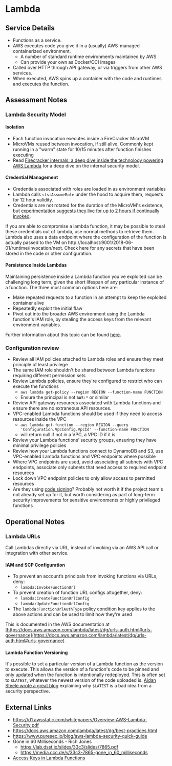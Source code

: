 # Lambda


## Service Details

* Functions as a service.
* AWS executes code you give it in a (usually) AWS-managed containerized environment.
  * A number of standard runtime environments maintained by AWS
  * Can provide your own as Docker/OCI images
* Called over HTTP through API gateway, or via triggers from other AWS services.
* When executed, AWS spins up a container with the code and runtimes and executes the function.

## Assessment Notes

### Lambda Security Model

#### Isolation

* Each function invocation executes inside a FireCracker MicroVM
* MicroVMs reused between invocation, if still alive. Commonly kept running in a "warm" state for 10/15 minutes after function finishes executing
* Read [Firecracker internals: a deep dive inside the technology powering AWS Lambda](https://www.talhoffman.com/2021/07/18/firecracker-internals/) for a deep dive on the internal security model.

#### Credential Management

* Credentials associated with roles are loaded in as environment variables
* Lambda calls `sts:AssumeRole` under the hood to acquire them, requests for 12 hour validity.
* Credentials are not rotated for the duration of the MicroVM's existence, but [experimentation suggests they live for up to 2 hours if continually invoked](https://www.keithrozario.com/2020/06/access-keys-in-aws-lambda.html).

If you are able to compromise a lambda function, it may be possible to steal these credentials out of lambda, use normal methods to retrieve them. Lambda also uses a data endpoint where the configuration of the function is actually passed to the VM on http://localhost:9001/2018-06-01/runtime/invocation/next. Check here for any secrets that have been stored in the code or other configuration.

#### Persistence Inside Lambdas

Maintaining persistence inside a Lambda function you've exploited can be challenging long term, given the short lifespan of any particular instance of a function. The three most common options here are:

* Make repeated requests to a function in an attempt to keep the exploited container alive
* Repeatedly exploit the initial flaw
* Pivot out into the broader AWS environment using the Lambda function's IAM role, by stealing the access keys from the relevant environment variables.

Further information about this topic can be found [here](https://hackingthe.cloud/aws/post_exploitation/lambda_persistence/).

### Configuration review

* Review all IAM policies attached to Lambda roles and ensure they meet principle of least privilege
* The same IAM role shouldn't be shared between Lambda functions requiring different permission sets
* Review Lambda policies, ensure they're configured to restrict who can execute the functions
  * `aws lambda get-policy --region REGION --function-name FUNCTION`
  * Ensure the principal is not `AWS:*` or similar
* Review API gateway resources associated with Lambda functions and ensure there are no extraneous API resources.
* VPC-enabled Lambda functions should be used if they need to access resources inside the VPC
  * `aws lambda get-function --region REGION --query 'Configuration.VpcConfig.VpcId' --function-name FUNCTION`
  * will return null if not in a VPC, a VPC ID if it is
* Review your Lambda functions’ security groups, ensuring they have minimal privilege policies
* Review how your Lambda functions connect to DynamoDB and S3, use VPC-enabled Lambda functions and VPC endpoints where possible
* Where VPC endpoints are used, avoid associating all subnets with VPC endpoints, associate only subnets that need access to required endpoint resources
* Lock down VPC endpoint policies to only allow access to permitted resources
* Are they using [code signing](https://aws.amazon.com/blogs/aws/new-code-signing-a-trust-and-integrity-control-for-aws-lambda/)? Probably not worth it if the project team's not already set up for it, but worth considering as part of long-term security improvements for sensitive environments or highly privileged functions

## Operational Notes

### Lambda URLs

Call Lambdas directly via URL, instead of invoking via an AWS API call or integration with other service.

#### IAM and SCP Configuration

* To prevent an account’s principals from invoking functions via URLs, deny:
  * `lambda:InvokeFunctionUrl`
* To prevent creation of function URL configs altogether, deny:
  * `lambda:CreateFunctionUrlConfig`
  * `lambda:UpdateFunctionUrlConfig`
* The `lambda:FunctionUrlAuthType` policy condition key applies to the above actions and can be used to limit how they're used

This is documented in the AWS documentation at [https://docs.aws.amazon.com/lambda/latest/dg/urls-auth.html#urls-governance](https://docs.aws.amazon.com/lambda/latest/dg/urls-auth.html#urls-governance)

#### Lambda Function Versioning

It's possible to set a particular version of a Lambda function as the version to execute. This allows the version of a function's code to be pinned and only updated when the function is intentionally redeployed. This is often set to `$LATEST`, whatever the newest version of the code uploaded is. [Aidan Steele wrote a great blog](https://awsteele.com/blog/2020/12/24/aws-lambda-latest-is-dangerous.html) explaining why `$LATEST` is a bad idea from a security perspective.

## External Links

* <https://d1.awsstatic.com/whitepapers/Overview-AWS-Lambda-Security.pdf>
* <https://docs.aws.amazon.com/lambda/latest/dg/best-practices.html>
* <https://www.puresec.io/blog/aws-lambda-security-quick-guide>
* Gone in 60 Milliseconds - Rich Jones
  * <https://lab.dsst.io/slides/33c3/slides/7865.pdf>
  * <https://media.ccc.de/v/33c3-7865-gone_in_60_milliseconds>
* [Access Keys in Lambda Functions](https://www.keithrozario.com/2020/06/access-keys-in-aws-lambda.html)
